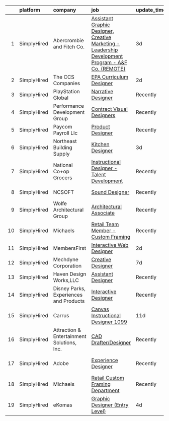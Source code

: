 

|    | platform    | company                                    | job                                                                                                                                                                                                                 | update_time   | location          |
|---:|:------------|:-------------------------------------------|:--------------------------------------------------------------------------------------------------------------------------------------------------------------------------------------------------------------------|:--------------|:------------------|
|  1 | SimplyHired | Abercrombie and Fitch Co.                  | [Assistant Graphic Designer, Creative Marketing - Leadership Development Program - A&F Co. (REMOTE)](https://www.simplyhired.com/job/ojazwMRKXhkkqLM4Enx8fagD7xyjh2Y8NWxfQjavGrz0FVznsx3FWQ?q=interactive+designer) | 3d            | Columbus, OH      |
|  2 | SimplyHired | The CCS Companies                          | [EPA Curriculum Designer](https://www.simplyhired.com/job/laLOZ-eMx1CpYohtHPKKUOCXPhxKJyD9c9CI66WQ6nlkm-1zal1eyg?q=interactive+designer)                                                                            | 2d            | Salem, NH         |
|  3 | SimplyHired | PlayStation Global                         | [Narrative Designer](https://www.simplyhired.com/job/nk5HLXTULmA18g3HpO654by6P9Hiapcqnt1763yBKfm3iQJyxAmnMw?q=interactive+designer)                                                                                 | Recently      | San Diego, CA     |
|  4 | SimplyHired | Performance Development Group              | [Contract Visual Designers](https://www.simplyhired.com/job/cRGXD33pfiZStEtv-WBnDv0GXcA7eYpYRoHRvz8eZFMhZRf6MUS49A?q=interactive+designer)                                                                          | Recently      | Remote            |
|  5 | SimplyHired | Paycom Payroll Llc                         | [Product Designer](https://www.simplyhired.com/job/A6AlD_eP1O0yoZMR_iSN_u3lVojaLXugfUyLaSPZa12yFqsWczWSIQ?q=interactive+designer)                                                                                   | Recently      | Oklahoma City, OK |
|  6 | SimplyHired | Northeast Building Supply                  | [Kitchen Designer](https://www.simplyhired.com/job/KxEy8JnQX33nFPn0U5vWlooGqfvJH9FoyqR3Jg8sVEalsZzlCb3KUg?q=interactive+designer)                                                                                   | 3d            | Bridgeport, CT    |
|  7 | SimplyHired | National Co+op Grocers                     | [Instructional Designer - Talent Development](https://www.simplyhired.com/job/WoSDm_sLCC0mFLFK9wtzYEXQN_uAbRd8_5eoMdGZBruhK7MAUDFbwQ?q=interactive+designer)                                                        | Recently      | Remote            |
|  8 | SimplyHired | NCSOFT                                     | [Sound Designer](https://www.simplyhired.com/job/8gOhgL9xmTsycUwhWW3xiOI_irQyeWtd1QCiEmQt4XrR1wyGUEIg_w?q=interactive+designer)                                                                                     | Recently      | Bellevue, WA      |
|  9 | SimplyHired | Wolfe Architectural Group                  | [Architectural Associate](https://www.simplyhired.com/job/H13gEka9RJVDtlZ39-1dUF2W9CCPlI0-66rVDAzQuX8eJFKtnUIRFA?q=interactive+designer)                                                                            | Recently      | Spokane, WA       |
| 10 | SimplyHired | Michaels                                   | [Retail Team Member - Custom Framing](https://www.simplyhired.com/job/FtFcQJmlUrRDcUf08F-Z49X6csvs63veDQbtA6wGZrCD6misxf3G0w?q=interactive+designer)                                                                | Recently      | Bee Cave, TX      |
| 11 | SimplyHired | MembersFirst                               | [Interactive Web Designer](https://www.simplyhired.com/job/BApHw7JGz5-TXEuoNQo_xTM4-1lhJYJe2kJ5_qyxwtF_akJ0pzfOFA?q=interactive+designer)                                                                           | 2d            | Remote            |
| 12 | SimplyHired | Mechdyne Corporation                       | [Creative Designer](https://www.simplyhired.com/job/hMGUPSshnC3aOOmjgeTSu-xiZb9VBfvD5RwbTkoGGgMiZH-aZE7fnA?q=interactive+designer)                                                                                  | 7d            | Mountain View, CA |
| 13 | SimplyHired | Haven Design Works,LLC                     | [Assistant Designer](https://www.simplyhired.com/job/e0fJc2q0ghs9mZsGzLVmX43HBJIw1EROA9lZUx2l0OKc5oKdwmwJXw?q=interactive+designer)                                                                                 | Recently      | Buford, GA        |
| 14 | SimplyHired | Disney Parks, Experiences and Products     | [Interactive Designer](https://www.simplyhired.com/job/WdF5fe5Mh6reloqPZp_L52uq7uPN8v2zBsxsRJCiG2DRwXrtpRN1MA?q=interactive+designer)                                                                               | Recently      | Celebration, FL   |
| 15 | SimplyHired | Carrus                                     | [Canvas Instructional Designer 1099](https://www.simplyhired.com/job/5dAb4b4slwDCoWPjBjSyUsA1rfXJzh8-RMV-GkaYthwuBkTIwsr7lQ?q=interactive+designer)                                                                 | 11d           | Remote            |
| 16 | SimplyHired | Attraction & Entertainment Solutions, Inc. | [CAD Drafter/Designer](https://www.simplyhired.com/job/E0WJwwj7VVt2lIta75oy6IPfnVJR4mGdwu368LxDedq8BsarGOJICQ?q=interactive+designer)                                                                               | Recently      | Jacksonville, FL  |
| 17 | SimplyHired | Adobe                                      | [Experience Designer](https://www.simplyhired.com/job/C1IYer3Ki3_uUAOFdRR3WtCWSepaOP4UJ6AHLwBNJjvdi8AbjOdWaw?q=interactive+designer)                                                                                | Recently      | San Francisco, CA |
| 18 | SimplyHired | Michaels                                   | [Retail Custom Framing Department](https://www.simplyhired.com/job/iTseh_GLBU5mAh6K4l0gQ149xjT70xYeJMCaoPtZtgUsK-y4IEm7Kg?q=interactive+designer)                                                                   | Recently      | Austin, TX        |
| 19 | SimplyHired | eKomas                                     | [Graphic Designer (Entry Level)](https://www.simplyhired.com/job/c9HNq9LT9kbzSdY2rHdHNQFtyd_IFCqA4lz9Wfb4BnKKzuJ24_2hBA?q=interactive+designer)                                                                     | 4d            | San Ramon, CA     |